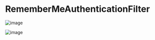 # RememberMeAuthenticationFilter

![image](https://user-images.githubusercontent.com/43431081/89967915-8ea68a80-dc8d-11ea-8e30-008a132eb1c8.png)

![image](https://user-images.githubusercontent.com/43431081/89967930-96fec580-dc8d-11ea-87dd-818a60b354cc.png)